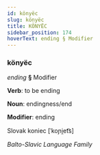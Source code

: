 ```yaml
---
id: könyëc
slug: könyëc
title: KÖNYËC
sidebar_position: 174
hoverText: ending § Modifier
---
```


### könyëc

*ending* **§** Modifier

**Verb**: to be ending

**Noun**: endingness/end

**Modifier**: ending

Slovak koniec [ˈkoɲi̯et͡s]

*Balto-Slavic Language Family*